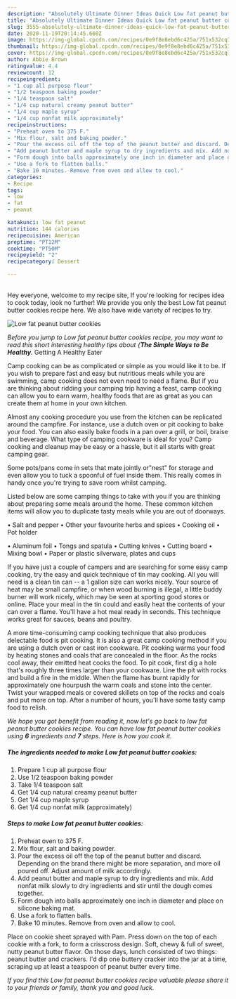 ```yaml
---
description: "Absolutely Ultimate Dinner Ideas Quick Low fat peanut butter cookies"
title: "Absolutely Ultimate Dinner Ideas Quick Low fat peanut butter cookies"
slug: 3555-absolutely-ultimate-dinner-ideas-quick-low-fat-peanut-butter-cookies
date: 2020-11-19T20:14:45.660Z
image: https://img-global.cpcdn.com/recipes/0e9f8e8ebd6c425a/751x532cq70/low-fat-peanut-butter-cookies-recipe-main-photo.jpg
thumbnail: https://img-global.cpcdn.com/recipes/0e9f8e8ebd6c425a/751x532cq70/low-fat-peanut-butter-cookies-recipe-main-photo.jpg
cover: https://img-global.cpcdn.com/recipes/0e9f8e8ebd6c425a/751x532cq70/low-fat-peanut-butter-cookies-recipe-main-photo.jpg
author: Abbie Brown
ratingvalue: 4.4
reviewcount: 12
recipeingredient:
- "1 cup all purpose flour"
- "1/2 teaspoon baking powder"
- "1/4 teaspoon salt"
- "1/4 cup natural creamy peanut butter"
- "1/4 cup maple syrup"
- "1/4 cup nonfat milk approximately"
recipeinstructions:
- "Preheat oven to 375 F."
- "Mix flour, salt and baking powder."
- "Pour the excess oil off the top of the peanut butter and discard. Depending on the brand there might be more separation, and more oil poured off. Adjust amount of milk accordingly."
- "Add peanut butter and maple syrup to dry ingredients and mix. Add nonfat milk slowly to dry ingredients and stir until the dough comes together."
- "Form dough into balls approximately one inch in diameter and place on silicone baking mat."
- "Use a fork to flatten balls."
- "Bake 10 minutes. Remove from oven and allow to cool."
categories:
- Recipe
tags:
- low
- fat
- peanut

katakunci: low fat peanut 
nutrition: 144 calories
recipecuisine: American
preptime: "PT12M"
cooktime: "PT50M"
recipeyield: "2"
recipecategory: Dessert

---
```

<br>
Hey everyone, welcome to my recipe site, If you're looking for recipes idea to cook today, look no further! We provide you only the best Low fat peanut butter cookies recipe here. We also have wide variety of recipes to try.
<br>


![Low fat peanut butter cookies](https://img-global.cpcdn.com/recipes/0e9f8e8ebd6c425a/751x532cq70/low-fat-peanut-butter-cookies-recipe-main-photo.jpg)

<i>Before you jump to Low fat peanut butter cookies recipe, you may want to read this short interesting healthy tips about {<strong>The Simple Ways to Be Healthy</strong>.</i>
Getting A Healthy Eater

    
Camp cooking can be as complicated or simple as you would like it to be. If you wish to prepare fast and easy but nutritious meals while you are swimming, camp cooking does not even need to need a flame. But if you are thinking about ridding your camping trip having a feast, camp cooking can allow you to earn warm, healthy foods that are as great as you can create them at home in your own kitchen.

 Almost any cooking procedure you use from the kitchen can be replicated around the campfire. For instance, use a dutch oven or pit cooking to bake your food. You can also easily bake foods in a pan over a grill, or boil, braise and beverage. What type of camping cookware is ideal for you? Camp cooking and cleanup may be easy or a hassle, but it all starts with great camping gear.

Some pots/pans come in sets that mate jointly or"nest" for storage and even allow you to tuck a spoonful of fuel inside them. This really comes in handy once you're trying to save room whilst camping.

Listed below are some camping things to take with you if you are thinking about preparing some meals around the home. These common kitchen items will allow you to duplicate tasty meals while you are out of doorways.

• Salt and pepper
• Other your favourite herbs and spices
• Cooking oil
• Pot holder

• Aluminum foil
• Tongs and spatula
• Cutting knives
• Cutting board
• Mixing bowl
• Paper or plastic silverware, plates and cups

If you have just a couple of campers and are searching for some easy camp cooking, try the easy and quick technique of tin may cooking. All you will need is a clean tin can -- a 1 gallon size can works nicely. Your source of heat may be small campfire, or when wood burning is illegal, a little buddy burner will work nicely, which may be seen at sporting good stores or online. Place your meal in the tin could and easily heat the contents of your can over a flame. You'll have a hot meal ready in seconds.  This technique works great for sauces, beans and poultry.

A more time-consuming camp cooking technique that also produces delectable food is pit cooking.  It is also a great camp cooking method if you are using a dutch oven or cast iron cookware. Pit cooking warms your food by heating stones and coals that are concealed in the floor. As the rocks cool away, their emitted heat cooks the food. To pit cook, first dig a hole that's roughly three times larger than your cookware. Line the pit with rocks and build a fire in the middle. When the flame has burnt rapidly for approximately one hourpush the warm coals and stone into the center. Twist your wrapped meals or covered skillets on top of the rocks and coals and put more on top. After a number of hours, you'll have some tasty camp food to relish.


<i>We hope you got benefit from reading it, now let's go back to low fat peanut butter cookies recipe. You can have low fat peanut butter cookies using <strong>6</strong> ingredients and <strong>7</strong> steps. Here is how you cook it.
</i>

##### The ingredients needed to make Low fat peanut butter cookies:

1. Prepare 1 cup all purpose flour
1. Use 1/2 teaspoon baking powder
1. Take 1/4 teaspoon salt
1. Get 1/4 cup natural creamy peanut butter
1. Get 1/4 cup maple syrup
1. Get 1/4 cup nonfat milk (approximately)


##### Steps to make Low fat peanut butter cookies:

1. Preheat oven to 375 F.
1. Mix flour, salt and baking powder.
1. Pour the excess oil off the top of the peanut butter and discard. Depending on the brand there might be more separation, and more oil poured off. Adjust amount of milk accordingly.
1. Add peanut butter and maple syrup to dry ingredients and mix. Add nonfat milk slowly to dry ingredients and stir until the dough comes together.
1. Form dough into balls approximately one inch in diameter and place on silicone baking mat.
1. Use a fork to flatten balls.
1. Bake 10 minutes. Remove from oven and allow to cool.


Place on cookie sheet sprayed with Pam. Press down on the top of each cookie with a fork, to form a crisscross design. Soft, chewy &amp; full of sweet, nutty peanut butter flavor. On those days, lunch consisted of two things: peanut butter and crackers. I&#39;d dip one buttery cracker into the jar at a time, scraping up at least a teaspoon of peanut butter every time. 

<i>If you find this Low fat peanut butter cookies recipe valuable please share it to your friends or family, thank you and good luck.</i>
